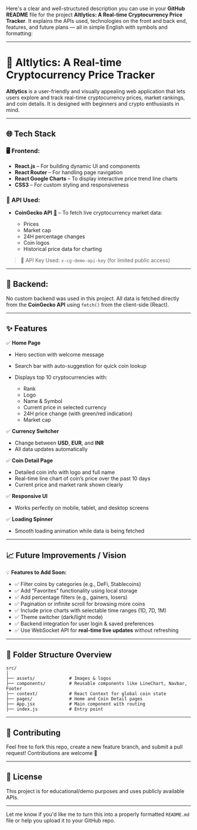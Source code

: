 Here's a clear and well-structured description you can use in your **GitHub README** file for the project **Altlytics: A Real-time Cryptocurrency Price Tracker**. It explains the APIs used, technologies on the front and back end, features, and future plans — all in simple English with symbols and formatting:

---

# 🚀 Altlytics: A Real-time Cryptocurrency Price Tracker

**Altlytics** is a user-friendly and visually appealing web application that lets users explore and track real-time cryptocurrency prices, market rankings, and coin details. It is designed with beginners and crypto enthusiasts in mind.

---

## 🌐 Tech Stack

### 🖥️ Frontend:

* **React.js** – For building dynamic UI and components
* **React Router** – For handling page navigation
* **React Google Charts** – To display interactive price trend line charts
* **CSS3** – For custom styling and responsiveness

### 🔌 API Used:

* **CoinGecko API** [🔗](https://www.coingecko.com/en/api) – To fetch live cryptocurrency market data:

  * Prices
  * Market cap
  * 24H percentage changes
  * Coin logos
  * Historical price data for charting

> 🔐 API Key Used: `x-cg-demo-api-key` (for limited public access)

---

## 🔧 Backend:

No custom backend was used in this project.
All data is fetched directly from the **CoinGecko API** using `fetch()` from the client-side (React).

---

## ✨ Features

✅ **Home Page**

* Hero section with welcome message
* Search bar with auto-suggestion for quick coin lookup
* Displays top 10 cryptocurrencies with:

  * Rank
  * Logo
  * Name & Symbol
  * Current price in selected currency
  * 24H price change (with green/red indication)
  * Market cap

✅ **Currency Switcher**

* Change between **USD**, **EUR**, and **INR**
* All data updates automatically

✅ **Coin Detail Page**

* Detailed coin info with logo and full name
* Real-time line chart of coin’s price over the past 10 days
* Current price and market rank shown clearly

✅ **Responsive UI**

* Works perfectly on mobile, tablet, and desktop screens

✅ **Loading Spinner**

* Smooth loading animation while data is being fetched

---

## 📈 Future Improvements / Vision

💡 **Features to Add Soon:**

* ✅ Filter coins by categories (e.g., DeFi, Stablecoins)
* ✅ Add “Favorites” functionality using local storage
* ✅ Add percentage filters (e.g., gainers, losers)
* ✅ Pagination or infinite scroll for browsing more coins
* ✅ Include price charts with selectable time ranges (1D, 7D, 1M)
* ✅ Theme switcher (dark/light mode)
* ✅ Backend integration for user login & saved preferences
* ✅ Use WebSocket API for **real-time live updates** without refreshing

---

## 📂 Folder Structure Overview

```
src/
│
├── assets/             # Images & logos
├── components/         # Reusable components like LineChart, Navbar, Footer
├── context/            # React Context for global coin state
├── pages/              # Home and Coin Detail pages
├── App.jsx             # Main component with routing
├── index.js            # Entry point
```

---

## 🙌 Contributing

Feel free to fork this repo, create a new feature branch, and submit a pull request! Contributions are welcome 💙

---

## 📃 License

This project is for educational/demo purposes and uses publicly available APIs.

---

Let me know if you'd like me to turn this into a properly formatted `README.md` file or help you upload it to your GitHub repo.


